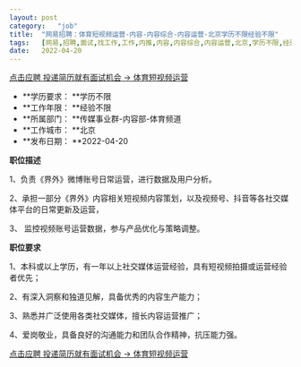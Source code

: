 ```yaml
---
layout:	post
category:	"job"
title:	"网易招聘：体育短视频运营-内容-内容综合-内容运营-北京学历不限经验不限"
tags:	[网易,招聘,面试,找工作,工作,内推,内容,内容综合,内容运营,北京,学历不限,经验不限]
date:	2022-04-20
---
```


[点击应聘 投递简历就有面试机会 ->  体育短视频运营](http://mobile.bole.netease.com/bole/boleDetail?id=39291&employeeId=346f03c3cda5f04c&key=all)



- **学历要求： **学历不限
- **工作年限： **经验不限
- **所属部门： **传媒事业群-内容部-体育频道
- **工作城市： **北京
- **发布日期： **2022-04-20



**职位描述**

1、负责《界外》微博账号日常运营，进行数据及用户分析。

2、承担一部分《界外》内容相关短视频内容策划，以及视频号、抖音等各社交媒体平台的日常更新及运营，

3、 监控视频账号运营数据，参与产品优化与策略调整。





**职位要求**

1、本科或以上学历，有一年以上社交媒体运营经验，具有短视频拍摄或运营经验者优先；

2、有深入洞察和独道见解，具备优秀的内容生产能力；

3、熟悉并广泛使用各类社交媒体，擅长内容运营推广；

4、爱岗敬业，具备良好的沟通能力和团队合作精神，抗压能力强。



[点击应聘 投递简历就有面试机会 ->  体育短视频运营](http://mobile.bole.netease.com/bole/boleDetail?id=39291&employeeId=346f03c3cda5f04c&key=all)